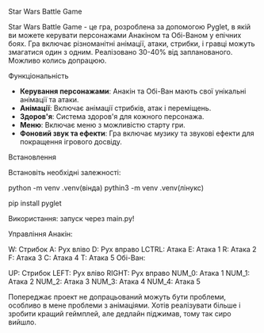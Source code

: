 Star Wars Battle Game

Star Wars Battle Game - це гра, розроблена за допомогою Pyglet, в якій ви можете керувати персонажами Анакіном та Обі-Ваном у епічних боях. Гра включає різноманітні анімації, атаки, стрибки, і гравці можуть змагатися один з одним.
Реалізовано 30-40% від запланованого. Можливо колись допрацюю.

Функціональність

- **Керування персонажами**: Анакін та Обі-Ван мають свої унікальні анімації та атаки.
- **Анімації**: Включає анімації стрибків, атак і переміщень.
- **Здоров'я**: Система здоров'я для кожного персонажа.
- **Меню**: Включає меню з можливістю старту гри.
- **Фоновий звук та ефекти**: Гра включає музику та звукові ефекти для покращення ігрового досвіду.

Встановлення

Встановіть необхідні залежності:

python -m venv .venv(вінда)
pythin3 -m venv .venv(лінукс)

pip install pyglet

Використання:
запуск через main.py!

Управління
Анакін:

W: Стрибок
A: Рух вліво
D: Рух вправо
LCTRL: Атака
E: Атака 1
R: Атака 2
F: Атака 3
C: Атака 4
T: Атака 5
Обі-Ван:

UP: Стрибок
LEFT: Рух вліво
RIGHT: Рух вправо
NUM_0: Атака 1
NUM_1: Атака 2
NUM_2: Атака 3
NUM_3: Атака 4
NUM_4: Атака 5

Попереджає проект не допрацьований можуть бути проблеми, особливо в мене проблеми з анімаціями.
Хотів реалізувати більше і зробити кращий геймплей, але дедлайн піджимав, тому так сиро вийшло.
